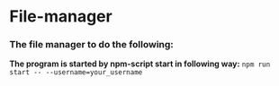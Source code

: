 # File-manager

### The file manager to do the following:

**The program is started by npm-script start in following way:**
```npm run start -- --username=your_username```
